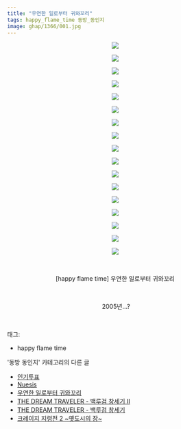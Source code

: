 ```yaml
---
title: "우연한 일로부터 귀와꼬리"
tags: happy_flame_time 동방_동인지
image: ghap/1366/001.jpg
---
```

<div class="article">
<p style="text-align: center; clear: none; float: none;"><img src="{{ site.nasurl }}/ghap/1366/001.jpg"/></p>
<p style="text-align: center; clear: none; float: none;"><img src="{{ site.nasurl }}/ghap/1366/002.jpg"/></p>
<p style="text-align: center; clear: none; float: none;"><img src="{{ site.nasurl }}/ghap/1366/003.jpg"/></p>
<p style="text-align: center; clear: none; float: none;"><img src="{{ site.nasurl }}/ghap/1366/004.jpg"/></p>
<p style="text-align: center; clear: none; float: none;"><img src="{{ site.nasurl }}/ghap/1366/005.jpg"/></p>
<p style="text-align: center; clear: none; float: none;"><img src="{{ site.nasurl }}/ghap/1366/006.jpg"/></p>
<p style="text-align: center; clear: none; float: none;"><img src="{{ site.nasurl }}/ghap/1366/007.jpg"/></p>
<p style="text-align: center; clear: none; float: none;"><img src="{{ site.nasurl }}/ghap/1366/008.jpg"/></p>
<p style="text-align: center; clear: none; float: none;"><img src="{{ site.nasurl }}/ghap/1366/009.jpg"/></p>
<p style="text-align: center; clear: none; float: none;"><img src="{{ site.nasurl }}/ghap/1366/010.jpg"/></p>
<p style="text-align: center; clear: none; float: none;"><img src="{{ site.nasurl }}/ghap/1366/011.jpg"/></p>
<p style="text-align: center; clear: none; float: none;"><img src="{{ site.nasurl }}/ghap/1366/012.jpg"/></p>
<p style="text-align: center; clear: none; float: none;"><img src="{{ site.nasurl }}/ghap/1366/013.jpg"/></p>
<p style="text-align: center; clear: none; float: none;"><img src="{{ site.nasurl }}/ghap/1366/014.jpg"/></p>
<p style="text-align: center; clear: none; float: none;"><img src="{{ site.nasurl }}/ghap/1366/015.jpg"/></p>
<p style="text-align: center; clear: none; float: none;"><img src="{{ site.nasurl }}/ghap/1366/016.jpg"/></p>
<p style="text-align: center; clear: none; float: none;"><img src="{{ site.nasurl }}/ghap/1366/017.jpg"/></p>
<p style="text-align: center; clear: none; float: none;"><br/></p>
<p style="text-align: center; clear: none; float: none;">[happy flame time] 우연한 일로부터 귀와꼬리</p>
<p style="text-align: center; clear: none; float: none;"><br/></p>
<p style="text-align: center; clear: none; float: none;"> 2005년...?</p>
<p><br/></p>
</div><div class="tagTrail">
<p>태그: </p>
<ul>
<li>happy flame time</li>
</ul>
</div><div class="another">
<p>'동방 동인지' 카테고리의 다른 글</p>
<ul>
<li><a href="/2016-08-05-ghap_1368">인기투표</a></li>
<li><a href="/2016-08-05-ghap_1367">Nuesis</a></li>
<li><a href="/2016-08-05-ghap_1366">우연한 일로부터 귀와꼬리</a></li>
<li><a href="/2016-08-05-ghap_1365">THE DREAM TRAVELER - 백루검 창세기 Ⅱ</a></li>
<li><a href="/2016-08-05-ghap_1364">THE DREAM TRAVELER - 백루검 창세기</a></li>
<li><a href="/2016-08-05-ghap_1363">크레이지 지령전 2 ~옛도시의 장~</a></li>
</ul>
</div><div class="cb_module cb_fluid">
<div class="cb_wrt cb_profile">
</div><!-- commentList close -->
</div>
<br/>
<p id="refer"></p>
<br/>
